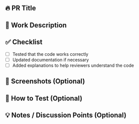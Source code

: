 ## 🔥 PR Title

## 📌 Work Description

## ✅ Checklist

- [ ] Tested that the code works correctly
- [ ] Updated documentation if necessary
- [ ] Added explanations to help reviewers understand the code

## 📸 Screenshots (Optional)

## 🚀 How to Test (Optional)

## 💡 Notes / Discussion Points (Optional)
